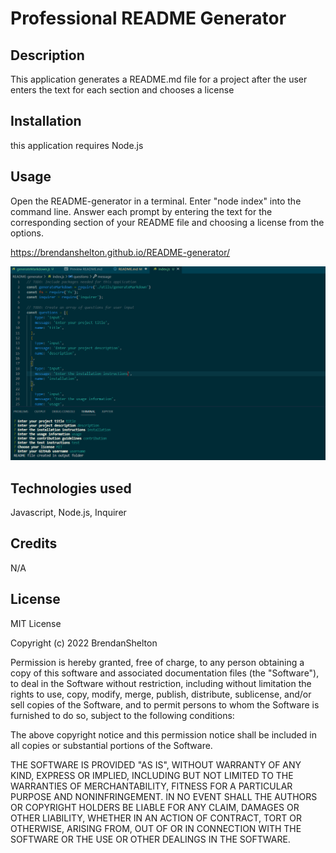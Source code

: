 # Professional README Generator


## Description

This application generates a README.md file for a project after the user enters the text for each section and chooses a license

## Installation

this application requires Node.js

## Usage

Open the README-generator in a terminal. Enter "node index" into the command line. Answer each prompt by entering the text for the corresponding section of your README file and choosing a license from the options.

https://brendanshelton.github.io/README-generator/

![screenshot of application](./assets/screenshot.PNG)

## Technologies used

Javascript, Node.js, Inquirer

## Credits

N/A

## License

MIT License

Copyright (c) 2022 BrendanShelton

Permission is hereby granted, free of charge, to any person obtaining a copy
of this software and associated documentation files (the "Software"), to deal
in the Software without restriction, including without limitation the rights
to use, copy, modify, merge, publish, distribute, sublicense, and/or sell
copies of the Software, and to permit persons to whom the Software is
furnished to do so, subject to the following conditions:

The above copyright notice and this permission notice shall be included in all
copies or substantial portions of the Software.

THE SOFTWARE IS PROVIDED "AS IS", WITHOUT WARRANTY OF ANY KIND, EXPRESS OR
IMPLIED, INCLUDING BUT NOT LIMITED TO THE WARRANTIES OF MERCHANTABILITY,
FITNESS FOR A PARTICULAR PURPOSE AND NONINFRINGEMENT. IN NO EVENT SHALL THE
AUTHORS OR COPYRIGHT HOLDERS BE LIABLE FOR ANY CLAIM, DAMAGES OR OTHER
LIABILITY, WHETHER IN AN ACTION OF CONTRACT, TORT OR OTHERWISE, ARISING FROM,
OUT OF OR IN CONNECTION WITH THE SOFTWARE OR THE USE OR OTHER DEALINGS IN THE
SOFTWARE.
